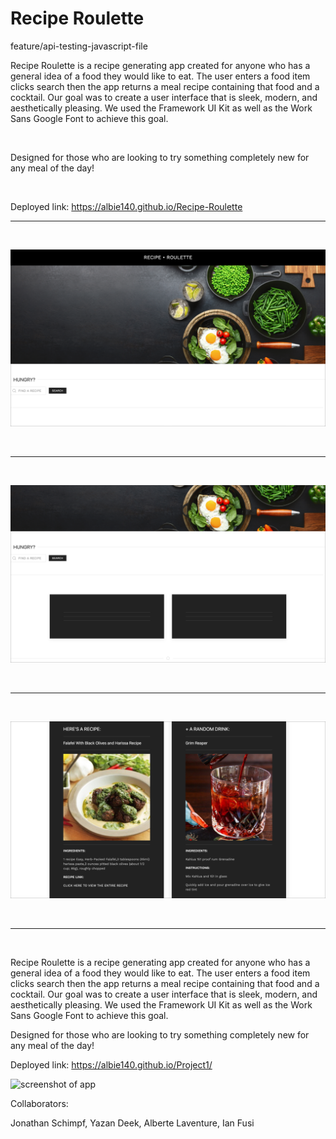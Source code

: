 # Recipe Roulette



feature/api-testing-javascript-file

Recipe Roulette is a recipe generating app created for anyone who has a general idea of a food they would like to eat. The user enters a food item clicks search then the app returns a meal recipe containing that food and a cocktail. Our goal was to create a user interface that is sleek, modern, and aesthetically pleasing. We used the Framework UI Kit as well as the Work Sans Google Font to achieve this goal.

&nbsp;

Designed for those who are looking to try something completely new for any meal of the day! 

&nbsp;


Deployed link:  https://albie140.github.io/Recipe-Roulette

---------------

&nbsp;

![Screenshot 1 of App](RecipeRoulette_ScreenShot_Update1.png)

&nbsp;

----------------

&nbsp;

![Screenshot 2 of App // Cards Before Unpacking](RecipeRoulette_ScreenShot_Update2.png)

&nbsp;

----------------

&nbsp;

![Screenshot 3 of App // Cards Unpacked with Content](RecipeRoulette_ScreenShot_Update3.png)

&nbsp;

----------------

&nbsp;



Recipe Roulette is a recipe generating app created for anyone who has a general idea of a food they would like to eat. The user enters a food item clicks search then the app returns a meal recipe containing that food and a cocktail. Our goal was to create a user interface that is sleek, modern, and aesthetically pleasing. We used the Framework UI Kit as well as the Work Sans Google Font to achieve this goal. 

Designed for those who are looking to try something completely new for any meal of the day! 


Deployed link:  https://albie140.github.io/Project1/

![screenshot of app](RecipeRoulette1.png)



Collaborators:

Jonathan Schimpf,
Yazan Deek,
Alberte Laventure,
Ian Fusi